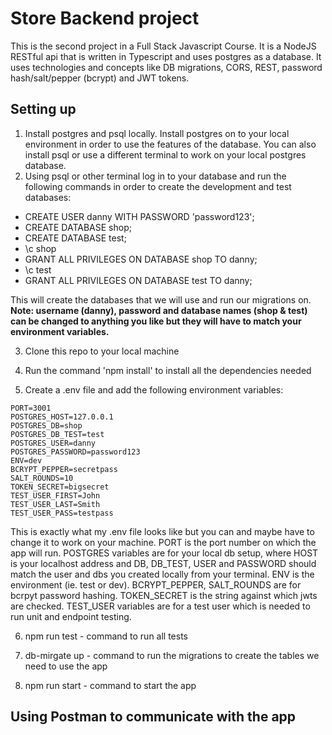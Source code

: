 # Store  Backend project

This is the second project in a Full Stack Javascript Course. It is a NodeJS RESTful api 
that is written in Typescript and uses postgres as a database. It uses technologies and 
concepts like DB migrations, CORS, REST, password hash/salt/pepper (bcrypt) and JWT tokens. 

## Setting up

1. Install postgres and psql locally. Install postgres on to your local environment in order 
to use the features of the database. You can also install psql or use a different terminal to 
work on your local postgres database.
2. Using psql or other terminal log in to your database and run the following commands in order 
to create the development and test databases:
- CREATE USER danny WITH PASSWORD 'password123';
- CREATE DATABASE shop;
- CREATE DATABASE test;
- \c shop
- GRANT ALL PRIVILEGES ON DATABASE shop TO danny;
- \c test
- GRANT ALL PRIVILEGES ON DATABASE test TO danny;

This will create the databases that we will use and run our migrations on. 
**Note: username (danny), password and database names (shop & test) can be changed to 
anything you like but they will have to match your environment variables.**

3. Clone this repo to your local machine

4. Run the command 'npm install' to install all the dependencies needed

5. Create a .env file and add the following environment variables: 
```
PORT=3001
POSTGRES_HOST=127.0.0.1
POSTGRES_DB=shop
POSTGRES_DB_TEST=test
POSTGRES_USER=danny
POSTGRES_PASSWORD=password123
ENV=dev
BCRYPT_PEPPER=secretpass
SALT_ROUNDS=10
TOKEN_SECRET=bigsecret
TEST_USER_FIRST=John
TEST_USER_LAST=Smith
TEST_USER_PASS=testpass
```
This is exactly what my .env file looks like but you can and maybe have to change it to work on your machine.
PORT is the port number on which the app will run. POSTGRES variables are for your local db setup, where HOST
is your localhost address and DB, DB_TEST, USER and PASSWORD should match the user and dbs you created locally
from your terminal. ENV is the environment (ie. test or dev). BCRYPT_PEPPER, SALT_ROUNDS are for bcrpyt password
hashing. TOKEN_SECRET is the string against which jwts are checked. TEST_USER variables are for a test user which
is needed to run unit and endpoint testing. 

6. npm run test - command to run all tests

7. db-mirgate up - command to run the migrations to create the tables we need to use the app

8. npm run start - command to start the app

## Using Postman to communicate with the app